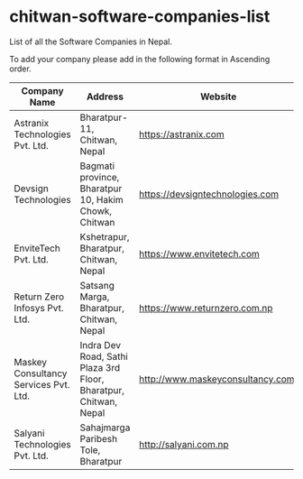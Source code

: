 # chitwan-software-companies-list
List of all the Software Companies in Nepal.

To add your company please add in the following format in Ascending order. 

| Company Name | Address | Website | Email | Contact
| --- | ---| --- | --- | --- |
| Astranix Technologies Pvt. Ltd. | Bharatpur-11, Chitwan, Nepal |https://astranix.com| info@astranix.com | 9802034500 |
| Devsign Technologies | Bagmati province, Bharatpur 10, Hakim Chowk, Chitwan |https://devsigntechnologies.com |hello@devsigntechnologies.com | 9802910012 |
| EnviteTech Pvt. Ltd. | Kshetrapur, Bharatpur, Chitwan, Nepal |https://www.envitetech.com| envitetech@gmail.com | +977-9816142254 |
| Return Zero Infosys Pvt. Ltd. | Satsang Marga, Bharatpur, Chitwan, Nepal |https://www.returnzero.com.np| mailtoreturnzero@gmail.com | 984-5024018 |
| Maskey Consultancy Services Pvt. Ltd. | Indra Dev Road, Sathi Plaza 3rd Floor, Bharatpur, Chitwan, Nepal |http://www.maskeyconsultancy.com/|  support@maskeyconsultancy.com  | 9801333558 |
| Salyani Technologies Pvt. Ltd. | Sahajmarga Paribesh Tole, Bharatpur |http://salyani.com.np| | |

